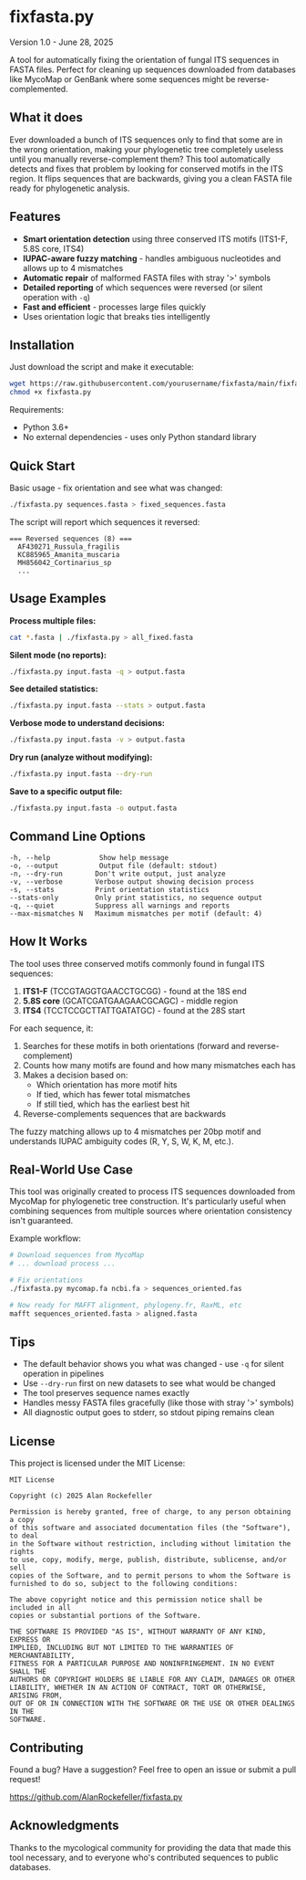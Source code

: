 # fixfasta.py

Version 1.0 - June 28, 2025

A tool for automatically fixing the orientation of fungal ITS sequences in FASTA files. Perfect for cleaning up sequences downloaded from databases like MycoMap or GenBank where some sequences might be reverse-complemented.

## What it does

Ever downloaded a bunch of ITS sequences only to find that some are in the wrong orientation, making your phylogenetic tree completely useless until you manually reverse-complement them? This tool automatically detects and fixes that problem by looking for conserved motifs in the ITS region. It flips sequences that are backwards, giving you a clean FASTA file ready for phylogenetic analysis.

## Features

- **Smart orientation detection** using three conserved ITS motifs (ITS1-F, 5.8S core, ITS4)
- **IUPAC-aware fuzzy matching** - handles ambiguous nucleotides and allows up to 4 mismatches
- **Automatic repair** of malformed FASTA files with stray '>' symbols
- **Detailed reporting** of which sequences were reversed (or silent operation with `-q`)
- **Fast and efficient** - processes large files quickly
- Uses orientation logic that breaks ties intelligently

## Installation

Just download the script and make it executable:

```bash
wget https://raw.githubusercontent.com/yourusername/fixfasta/main/fixfasta.py
chmod +x fixfasta.py
```

Requirements:
- Python 3.6+
- No external dependencies - uses only Python standard library

## Quick Start

Basic usage - fix orientation and see what was changed:
```bash
./fixfasta.py sequences.fasta > fixed_sequences.fasta
```

The script will report which sequences it reversed:
```
=== Reversed sequences (8) ===
  AF430271_Russula_fragilis
  KC885965_Amanita_muscaria
  MH856042_Cortinarius_sp
  ...
```

## Usage Examples

**Process multiple files:**
```bash
cat *.fasta | ./fixfasta.py > all_fixed.fasta
```

**Silent mode (no reports):**
```bash
./fixfasta.py input.fasta -q > output.fasta
```

**See detailed statistics:**
```bash
./fixfasta.py input.fasta --stats > output.fasta
```

**Verbose mode to understand decisions:**
```bash
./fixfasta.py input.fasta -v > output.fasta
```

**Dry run (analyze without modifying):**
```bash
./fixfasta.py input.fasta --dry-run
```

**Save to a specific output file:**
```bash
./fixfasta.py input.fasta -o output.fasta
```

## Command Line Options

```
-h, --help            Show help message
-o, --output          Output file (default: stdout)
-n, --dry-run        Don't write output, just analyze
-v, --verbose        Verbose output showing decision process
-s, --stats          Print orientation statistics
--stats-only         Only print statistics, no sequence output
-q, --quiet          Suppress all warnings and reports
--max-mismatches N   Maximum mismatches per motif (default: 4)
```

## How It Works

The tool uses three conserved motifs commonly found in fungal ITS sequences:

1. **ITS1-F** (TCCGTAGGTGAACCTGCGG) - found at the 18S end
2. **5.8S core** (GCATCGATGAAGAACGCAGC) - middle region
3. **ITS4** (TCCTCCGCTTATTGATATGC) - found at the 28S start

For each sequence, it:
1. Searches for these motifs in both orientations (forward and reverse-complement)
2. Counts how many motifs are found and how many mismatches each has
3. Makes a decision based on:
   - Which orientation has more motif hits
   - If tied, which has fewer total mismatches
   - If still tied, which has the earliest best hit
4. Reverse-complements sequences that are backwards

The fuzzy matching allows up to 4 mismatches per 20bp motif and understands IUPAC ambiguity codes (R, Y, S, W, K, M, etc.).

## Real-World Use Case

This tool was originally created to process ITS sequences downloaded from MycoMap for phylogenetic tree construction. It's particularly useful when combining sequences from multiple sources where orientation consistency isn't guaranteed.

Example workflow:
```bash
# Download sequences from MycoMap
# ... download process ...

# Fix orientations
./fixfasta.py mycomap.fa ncbi.fa > sequences_oriented.fas

# Now ready for MAFFT alignment, phylogeny.fr, RaxML, etc
mafft sequences_oriented.fasta > aligned.fasta
```

## Tips

- The default behavior shows you what was changed - use `-q` for silent operation in pipelines
- Use `--dry-run` first on new datasets to see what would be changed
- The tool preserves sequence names exactly 
- Handles messy FASTA files gracefully (like those with stray '>' symbols)
- All diagnostic output goes to stderr, so stdout piping remains clean

## License

This project is licensed under the MIT License:

```
MIT License

Copyright (c) 2025 Alan Rockefeller

Permission is hereby granted, free of charge, to any person obtaining a copy
of this software and associated documentation files (the "Software"), to deal
in the Software without restriction, including without limitation the rights
to use, copy, modify, merge, publish, distribute, sublicense, and/or sell
copies of the Software, and to permit persons to whom the Software is
furnished to do so, subject to the following conditions:

The above copyright notice and this permission notice shall be included in all
copies or substantial portions of the Software.

THE SOFTWARE IS PROVIDED "AS IS", WITHOUT WARRANTY OF ANY KIND, EXPRESS OR
IMPLIED, INCLUDING BUT NOT LIMITED TO THE WARRANTIES OF MERCHANTABILITY,
FITNESS FOR A PARTICULAR PURPOSE AND NONINFRINGEMENT. IN NO EVENT SHALL THE
AUTHORS OR COPYRIGHT HOLDERS BE LIABLE FOR ANY CLAIM, DAMAGES OR OTHER
LIABILITY, WHETHER IN AN ACTION OF CONTRACT, TORT OR OTHERWISE, ARISING FROM,
OUT OF OR IN CONNECTION WITH THE SOFTWARE OR THE USE OR OTHER DEALINGS IN THE
SOFTWARE.
```

## Contributing

Found a bug? Have a suggestion? Feel free to open an issue or submit a pull request!

https://github.com/AlanRockefeller/fixfasta.py

## Acknowledgments

Thanks to the mycological community for providing the data that made this tool necessary, and to everyone who's contributed sequences to public databases.

